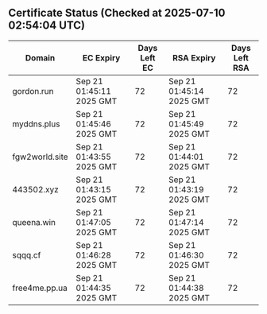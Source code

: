 ## Certificate Status (Checked at 2025-07-10 02:54:04 UTC)
| Domain | EC Expiry | Days Left EC | RSA Expiry | Days Left RSA |
|--------|-----------|-------------|------------|--------------|
| gordon.run | Sep 21 01:45:11 2025 GMT | 72 | Sep 21 01:45:14 2025 GMT | 72 |
| myddns.plus | Sep 21 01:45:46 2025 GMT | 72 | Sep 21 01:45:49 2025 GMT | 72 |
| fgw2world.site | Sep 21 01:43:55 2025 GMT | 72 | Sep 21 01:44:01 2025 GMT | 72 |
| 443502.xyz | Sep 21 01:43:15 2025 GMT | 72 | Sep 21 01:43:19 2025 GMT | 72 |
| queena.win | Sep 21 01:47:05 2025 GMT | 72 | Sep 21 01:47:14 2025 GMT | 72 |
| sqqq.cf | Sep 21 01:46:28 2025 GMT | 72 | Sep 21 01:46:30 2025 GMT | 72 |
| free4me.pp.ua | Sep 21 01:44:35 2025 GMT | 72 | Sep 21 01:44:38 2025 GMT | 72 |
